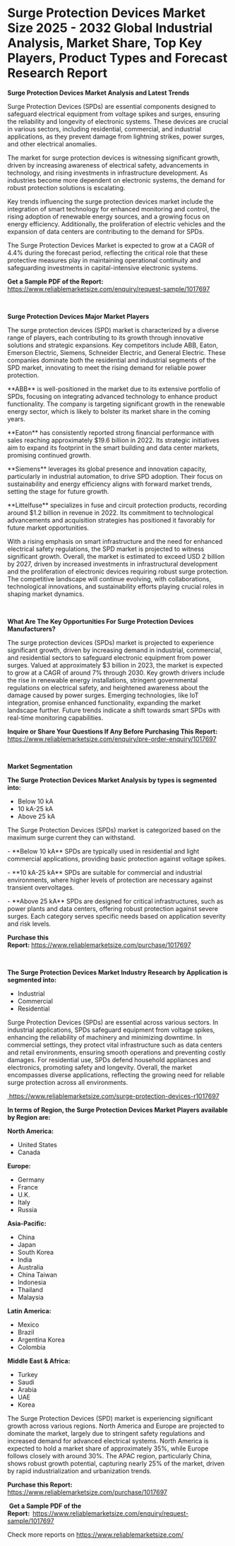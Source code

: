 <p><h1>Surge Protection Devices Market Size 2025 - 2032 Global Industrial Analysis, Market Share, Top Key Players, Product Types and Forecast Research Report</h1></p><p><strong>Surge Protection Devices Market Analysis and Latest Trends</strong></p>
<p><p>Surge Protection Devices (SPDs) are essential components designed to safeguard electrical equipment from voltage spikes and surges, ensuring the reliability and longevity of electronic systems. These devices are crucial in various sectors, including residential, commercial, and industrial applications, as they prevent damage from lightning strikes, power surges, and other electrical anomalies.</p><p>The market for surge protection devices is witnessing significant growth, driven by increasing awareness of electrical safety, advancements in technology, and rising investments in infrastructure development. As industries become more dependent on electronic systems, the demand for robust protection solutions is escalating. </p><p>Key trends influencing the surge protection devices market include the integration of smart technology for enhanced monitoring and control, the rising adoption of renewable energy sources, and a growing focus on energy efficiency. Additionally, the proliferation of electric vehicles and the expansion of data centers are contributing to the demand for SPDs.</p><p>The Surge Protection Devices Market is expected to grow at a CAGR of 4.4% during the forecast period, reflecting the critical role that these protective measures play in maintaining operational continuity and safeguarding investments in capital-intensive electronic systems.</p></p>
<p><strong>Get a Sample PDF of the Report:&nbsp;</strong> <a href="https://www.reliablemarketsize.com/enquiry/request-sample/1017697?utm_campaign=2307&utm_medium=2&utm_source=Github&utm_content=ia&utm_term=07032025&utm_id=surge-protection-devices">https://www.reliablemarketsize.com/enquiry/request-sample/1017697</a></p>
<p>&nbsp;</p>
<p><strong>Surge Protection Devices Major Market Players</strong></p>
<p><p>The surge protection devices (SPD) market is characterized by a diverse range of players, each contributing to its growth through innovative solutions and strategic expansions. Key competitors include ABB, Eaton, Emerson Electric, Siemens, Schneider Electric, and General Electric. These companies dominate both the residential and industrial segments of the SPD market, innovating to meet the rising demand for reliable power protection.</p><p>**ABB** is well-positioned in the market due to its extensive portfolio of SPDs, focusing on integrating advanced technology to enhance product functionality. The company is targeting significant growth in the renewable energy sector, which is likely to bolster its market share in the coming years.</p><p>**Eaton** has consistently reported strong financial performance with sales reaching approximately $19.6 billion in 2022. Its strategic initiatives aim to expand its footprint in the smart building and data center markets, promising continued growth.</p><p>**Siemens** leverages its global presence and innovation capacity, particularly in industrial automation, to drive SPD adoption. Their focus on sustainability and energy efficiency aligns with forward market trends, setting the stage for future growth.</p><p>**Littelfuse** specializes in fuse and circuit protection products, recording around $1.2 billion in revenue in 2022. Its commitment to technological advancements and acquisition strategies has positioned it favorably for future market opportunities.</p><p>With a rising emphasis on smart infrastructure and the need for enhanced electrical safety regulations, the SPD market is projected to witness significant growth. Overall, the market is estimated to exceed USD 2 billion by 2027, driven by increased investments in infrastructural development and the proliferation of electronic devices requiring robust surge protection. The competitive landscape will continue evolving, with collaborations, technological innovations, and sustainability efforts playing crucial roles in shaping market dynamics.</p></p>
<p>&nbsp;</p>
<p><strong>What Are The Key Opportunities For Surge Protection Devices Manufacturers?</strong></p>
<p><p>The surge protection devices (SPDs) market is projected to experience significant growth, driven by increasing demand in industrial, commercial, and residential sectors to safeguard electronic equipment from power surges. Valued at approximately $3 billion in 2023, the market is expected to grow at a CAGR of around 7% through 2030. Key growth drivers include the rise in renewable energy installations, stringent governmental regulations on electrical safety, and heightened awareness about the damage caused by power surges. Emerging technologies, like IoT integration, promise enhanced functionality, expanding the market landscape further. Future trends indicate a shift towards smart SPDs with real-time monitoring capabilities.</p></p>
<p><strong>Inquire or Share Your Questions If Any Before Purchasing This Report:</strong> <a href="https://www.reliablemarketsize.com/enquiry/pre-order-enquiry/1017697?utm_campaign=2307&utm_medium=2&utm_source=Github&utm_content=ia&utm_term=07032025&utm_id=surge-protection-devices">https://www.reliablemarketsize.com/enquiry/pre-order-enquiry/1017697</a></p>
<p>&nbsp;</p>
<p><strong>Market Segmentation</strong></p>
<p><strong>The Surge Protection Devices Market Analysis by types is segmented into:</strong></p>
<p><ul><li>Below 10 kA</li><li>10 kA-25 kA</li><li>Above 25 kA</li></ul></p>
<p><p>The Surge Protection Devices (SPDs) market is categorized based on the maximum surge current they can withstand. </p><p>- **Below 10 kA** SPDs are typically used in residential and light commercial applications, providing basic protection against voltage spikes. </p><p>- **10 kA-25 kA** SPDs are suitable for commercial and industrial environments, where higher levels of protection are necessary against transient overvoltages. </p><p>- **Above 25 kA** SPDs are designed for critical infrastructures, such as power plants and data centers, offering robust protection against severe surges. Each category serves specific needs based on application severity and risk levels.</p></p>
<p><strong>Purchase this Report:&nbsp;</strong><a href="https://www.reliablemarketsize.com/purchase/1017697?utm_campaign=2307&utm_medium=2&utm_source=Github&utm_content=ia&utm_term=07032025&utm_id=surge-protection-devices">https://www.reliablemarketsize.com/purchase/1017697</a></p>
<p>&nbsp;</p>
<p><strong>The Surge Protection Devices Market Industry Research by Application is segmented into:</strong></p>
<p><ul><li>Industrial</li><li>Commercial</li><li>Residential</li></ul></p>
<p><p>Surge Protection Devices (SPDs) are essential across various sectors. In industrial applications, SPDs safeguard equipment from voltage spikes, enhancing the reliability of machinery and minimizing downtime. In commercial settings, they protect vital infrastructure such as data centers and retail environments, ensuring smooth operations and preventing costly damages. For residential use, SPDs defend household appliances and electronics, promoting safety and longevity. Overall, the market encompasses diverse applications, reflecting the growing need for reliable surge protection across all environments.</p></p>
<p><a href="https://www.reliablemarketsize.com/surge-protection-devices-r1017697?utm_campaign=2307&utm_medium=2&utm_source=Github&utm_content=ia&utm_term=07032025&utm_id=surge-protection-devices">&nbsp;https://www.reliablemarketsize.com/surge-protection-devices-r1017697</a></p>
<p><strong>In terms of Region, the Surge Protection Devices Market Players available by Region are:</strong></p>
<p>
    <p> <strong> North America: </strong>
        <ul>
            <li>United States</li>
            <li>Canada</li>
        </ul>
        </p> 
    <p> <strong> Europe: </strong>
        <ul>
            <li>Germany</li>
            <li>France</li>
            <li>U.K.</li>
            <li>Italy</li>
            <li>Russia</li>
        </ul>
        </p> 
    <p> <strong> Asia-Pacific: </strong>
        <ul>
            <li>China</li>
            <li>Japan</li>
            <li>South Korea</li>
            <li>India</li>
            <li>Australia</li>
            <li>China Taiwan</li>
            <li>Indonesia</li>
            <li>Thailand</li>
            <li>Malaysia</li>
        </ul>
        </p> 
    <p> <strong> Latin America: </strong>
        <ul>
            <li>Mexico</li>
            <li>Brazil</li>
            <li>Argentina Korea</li>
            <li>Colombia</li>
        </ul>
        </p> 
    <p> <strong> Middle East & Africa: </strong>
        <ul>
            <li>Turkey</li>
            <li>Saudi</li>
            <li>Arabia</li>
            <li>UAE</li>
            <li>Korea</li>
        </ul>
    </p>
    </p>
<p><p>The Surge Protection Devices (SPD) market is experiencing significant growth across various regions. North America and Europe are projected to dominate the market, largely due to stringent safety regulations and increased demand for advanced electrical systems. North America is expected to hold a market share of approximately 35%, while Europe follows closely with around 30%. The APAC region, particularly China, shows robust growth potential, capturing nearly 25% of the market, driven by rapid industrialization and urbanization trends.</p></p>
<p><strong>Purchase this Report: </strong><a href="https://www.reliablemarketsize.com/purchase/1017697?utm_campaign=2307&utm_medium=2&utm_source=Github&utm_content=ia&utm_term=07032025&utm_id=surge-protection-devices">https://www.reliablemarketsize.com/purchase/1017697</a></p>
<p>&nbsp;<strong>Get a Sample PDF of the Report:&nbsp;&nbsp;</strong><a href="https://www.reliablemarketsize.com/enquiry/request-sample/1017697?utm_campaign=2307&utm_medium=2&utm_source=Github&utm_content=ia&utm_term=07032025&utm_id=surge-protection-devices">https://www.reliablemarketsize.com/enquiry/request-sample/1017697</a></p>
<p><strong></strong></p>
<p>Check more reports on <a href="https://www.reliablemarketsize.com/?utm_campaign=2307&utm_medium=2&utm_source=Github&utm_content=ia&utm_term=07032025&utm_id=surge-protection-devices">https://www.reliablemarketsize.com/</a></p>